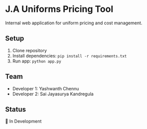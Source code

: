 # J.A Uniforms Pricing Tool

Internal web application for uniform pricing and cost management.

## Setup
1. Clone repository
2. Install dependencies: `pip install -r requirements.txt`
3. Run app: `python app.py`

## Team
- Developer 1: Yashwanth Chennu
- Developer 2: Sai Jayasurya Kandregula

## Status
🚧 In Development
